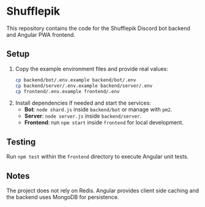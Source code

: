 # Shufflepik

This repository contains the code for the Shufflepik Discord bot backend and Angular PWA frontend.

## Setup

1. Copy the example environment files and provide real values:
   ```bash
   cp backend/bot/.env.example backend/bot/.env
   cp backend/server/.env.example backend/server/.env
   cp frontend/.env.example frontend/.env
   ```
2. Install dependencies if needed and start the services:
   - **Bot**: `node shard.js` inside `backend/bot` or manage with `pm2`.
   - **Server**: `node server.js` inside `backend/server`.
   - **Frontend**: run `npm start` inside `frontend` for local development.

## Testing

Run `npm test` within the `frontend` directory to execute Angular unit tests.

## Notes

The project does not rely on Redis. Angular provides client side caching and the backend uses MongoDB for persistence.
